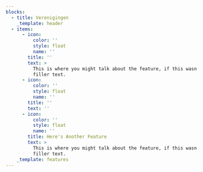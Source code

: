 ```yaml
---
blocks:
  - title: Verenigingen
    _template: header
  - items:
      - icon:
          color: ''
          style: float
          name: ''
        title: ''
        text: >
          This is where you might talk about the feature, if this wasn't just
          filler text.
      - icon:
          color: ''
          style: float
          name: ''
        title: ''
        text: ''
      - icon:
          color: ''
          style: float
          name: ''
        title: Here's Another Feature
        text: >
          This is where you might talk about the feature, if this wasn't just
          filler text.
    _template: features
---
```


